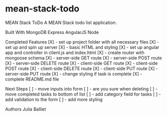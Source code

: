 # mean-stack-todo

MEAN Stack ToDo
A MEAN Stack todo list application.

Built With
MongoDB
Express
AngularJS
Node

Completed Features
[X] - set up project folder with all necessary files
[X] - set up and spin up server
[X] - basic HTML and styling
[X] - set up angular app and controller in client.js and index.html
[X] - create router with mongoose schema
[X] - server-side GET route
[X] - server-side POST route
[X] - server-side DELETE route
[X] - client-side GET route
[X] - client-side POST route
[X] - client-side DELETE route
[X] - client-side PUT route
[X] - server-side PUT route
[X] - change styling if task is complete
[X] - complete README.md file

Next Steps
[ ] - move inputs into form
[ ] - are you sure when deleting
[ ] - move completed tasks to bottom of list
[ ] - add category field for tasks
[ ] - add validation to the form
[ ] - add more styling

Authors
Julia Balliet